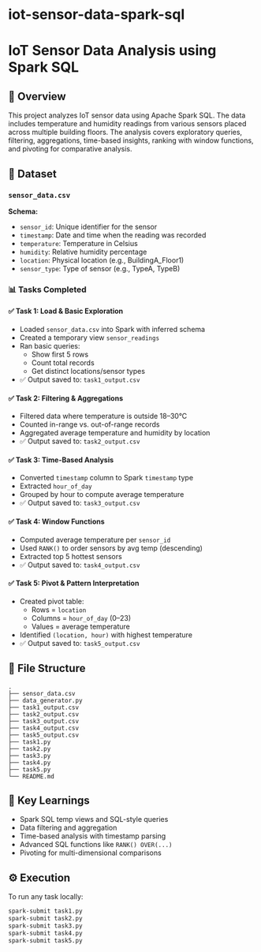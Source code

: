# iot-sensor-data-spark-sql
# IoT Sensor Data Analysis using Spark SQL

## 📌 Overview

This project analyzes IoT sensor data using Apache Spark SQL. The data includes temperature and humidity readings from various sensors placed across multiple building floors. The analysis covers exploratory queries, filtering, aggregations, time-based insights, ranking with window functions, and pivoting for comparative analysis.

## 📁 Dataset

### `sensor_data.csv`

**Schema:**

- `sensor_id`: Unique identifier for the sensor
- `timestamp`: Date and time when the reading was recorded
- `temperature`: Temperature in Celsius
- `humidity`: Relative humidity percentage
- `location`: Physical location (e.g., BuildingA_Floor1)
- `sensor_type`: Type of sensor (e.g., TypeA, TypeB)

### 📊 Tasks Completed

#### ✅ Task 1: Load & Basic Exploration

- Loaded `sensor_data.csv` into Spark with inferred schema
- Created a temporary view `sensor_readings`
- Ran basic queries:
  - Show first 5 rows
  - Count total records
  - Get distinct locations/sensor types
- ✅ Output saved to: `task1_output.csv`

#### ✅ Task 2: Filtering & Aggregations

- Filtered data where temperature is outside 18–30°C
- Counted in-range vs. out-of-range records
- Aggregated average temperature and humidity by location
- ✅ Output saved to: `task2_output.csv`

#### ✅ Task 3: Time-Based Analysis

- Converted `timestamp` column to Spark `timestamp` type
- Extracted `hour_of_day`
- Grouped by hour to compute average temperature
- ✅ Output saved to: `task3_output.csv`

#### ✅ Task 4: Window Functions

- Computed average temperature per `sensor_id`
- Used `RANK()` to order sensors by avg temp (descending)
- Extracted top 5 hottest sensors
- ✅ Output saved to: `task4_output.csv`

#### ✅ Task 5: Pivot & Pattern Interpretation

- Created pivot table:
  - Rows = `location`
  - Columns = `hour_of_day` (0–23)
  - Values = average temperature
- Identified `(location, hour)` with highest temperature
- ✅ Output saved to: `task5_output.csv`

## 🏁 File Structure

```
.
├── sensor_data.csv
├── data_generator.py
├── task1_output.csv
├── task2_output.csv
├── task3_output.csv
├── task4_output.csv
├── task5_output.csv
├── task1.py
├── task2.py
├── task3.py
├── task4.py
├── task5.py
└── README.md
```

## 🧠 Key Learnings

- Spark SQL temp views and SQL-style queries
- Data filtering and aggregation
- Time-based analysis with timestamp parsing
- Advanced SQL functions like `RANK() OVER(...)`
- Pivoting for multi-dimensional comparisons

## ⚙️ Execution

To run any task locally:

```bash
spark-submit task1.py
spark-submit task2.py
spark-submit task3.py
spark-submit task4.py
spark-submit task5.py
```
